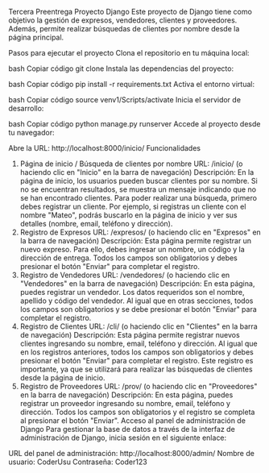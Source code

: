 Tercera Preentrega Proyecto Django
Este proyecto de Django tiene como objetivo la gestión de expresos, vendedores, clientes y proveedores. Además, permite realizar búsquedas de clientes por nombre desde la página principal.

Pasos para ejecutar el proyecto
Clona el repositorio en tu máquina local:

bash
Copiar código
git clone <URL-del-repositorio>
Instala las dependencias del proyecto:

bash
Copiar código
pip install -r requirements.txt
Activa el entorno virtual:

bash
Copiar código
source venv1/Scripts/activate
Inicia el servidor de desarrollo:

bash
Copiar código
python manage.py runserver
Accede al proyecto desde tu navegador:

Abre la URL: http://localhost:8000/inicio/
Funcionalidades
1. Página de inicio / Búsqueda de clientes por nombre
URL: /inicio/ (o haciendo clic en "Inicio" en la barra de navegación)
Descripción: En la página de inicio, los usuarios pueden buscar clientes por su nombre. Si no se encuentran resultados, se muestra un mensaje indicando que no se han encontrado clientes. Para poder realizar una búsqueda, primero debes registrar un cliente. Por ejemplo, si registras un cliente con el nombre "Mateo", podrás buscarlo en la página de inicio y ver sus detalles (nombre, email, teléfono y dirección).
2. Registro de Expresos
URL: /expresos/ (o haciendo clic en "Expresos" en la barra de navegación)
Descripción: Esta página permite registrar un nuevo expreso. Para ello, debes ingresar un nombre, un código y la dirección de entrega. Todos los campos son obligatorios y debes presionar el botón "Enviar" para completar el registro.
3. Registro de Vendedores
URL: /vendedores/ (o haciendo clic en "Vendedores" en la barra de navegación)
Descripción: En esta página, puedes registrar un vendedor. Los datos requeridos son el nombre, apellido y código del vendedor. Al igual que en otras secciones, todos los campos son obligatorios y se debe presionar el botón "Enviar" para completar el registro.
4. Registro de Clientes
URL: /cli/ (o haciendo clic en "Clientes" en la barra de navegación)
Descripción: Esta página permite registrar nuevos clientes ingresando su nombre, email, teléfono y dirección. Al igual que en los registros anteriores, todos los campos son obligatorios y debes presionar el botón "Enviar" para completar el registro. Este registro es importante, ya que se utilizará para realizar las búsquedas de clientes desde la página de inicio.
5. Registro de Proveedores
URL: /prov/ (o haciendo clic en "Proveedores" en la barra de navegación)
Descripción: En esta página, puedes registrar un proveedor ingresando su nombre, email, teléfono y dirección. Todos los campos son obligatorios y el registro se completa al presionar el botón "Enviar".
Acceso al panel de administración de Django
Para gestionar la base de datos a través de la interfaz de administración de Django, inicia sesión en el siguiente enlace:

URL del panel de administración: http://localhost:8000/admin/
Nombre de usuario: CoderUsu
Contraseña: Coder123

